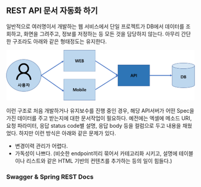 ## REST API 문서 자동화 하기
일반적으로 여러명이서 개발하는 웹 서비스에서 단일 프로젝트가 DB에서 데이터를 조회하고, 화면을 그려주고, 정보를 저정하는 등 모든 것을 담당하지 않는다. 아무리 간단한 구조라도 아래와 같은 형태정도는 유지한다.

![web](https://raw.githubusercontent.com/rbwls31/rbwls31.github.io/master/images/WEB.png)

이런 구조로 처음 개발하거나 유지보수를 진행 중인 경우, 해당 API서버가 어떤 Spec을 가진 데이터를 주고 받는지에 대한 문서작업이 필요하다.
예전에는 엑셀에 메소드 URI, 요청 파라미터, 응답 status code별 설명, 응답 body 등을 컬럼으로 두고 내용을 채웠었다.  하지만 이런 방식은 아래와 같은 문제가 있다.

 - 변경이력 관리가 어렵다.
 - 가독성이 나쁘다. 
 (비슷한 endpoint끼리 묶어서 카테고리화 시키고, 설명에  테이블이나 리스트와 같은 HTML 기반의 컨텐츠를 추가하는 등의 일이 힘들다.)

### Swagger & Spring REST Docs




<!--stackedit_data:
eyJoaXN0b3J5IjpbNzg5OTIxMjU5LDE3NTI3NTc5MjYsLTE3Nj
Y3MjI4NDgsNTA3ODk3NTc3LDY5NzAyNzYyLC00ODI3OTY5MzEs
LTQ3NjMyODYxOF19
-->